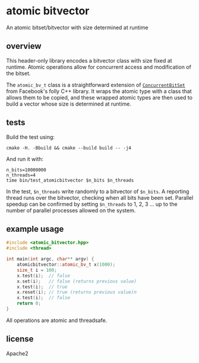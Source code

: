 # atomic bitvector

An atomic bitset/bitvector with size determined at runtime

## overview

This header-only library encodes a bitvector class with size fixed at runtime.
Atomic operations allow for concurrent access and modification of the bitset.

The `atomic_bv_t` class is a straightforward extension of [`ConcurrentBitSet`](https://github.com/facebook/folly/blob/f296a1d04b5bd13bbfcce3fa7644ec3932454d62/folly/ConcurrentBitSet.h) from Facebook's folly C++ library.
It wraps the atomic type with a class that allows them to be copied, and these wrapped atomic types are then used to build a vector whose size is determined at runtime.

## tests

Build the test using:

```
cmake -H. -Bbuild && cmake --build build -- -j4
```

And run it with:

```
n_bits=10000000
n_threads=4
time bin/test_atomicbitvector $n_bits $n_threads
```

In the test, `$n_threads` write randomly to a bitvector of `$n_bits`.
A reporting thread runs over the bitvector, checking when all bits have been set.
Parallel speedup can be confirmed by setting `$n_threads` to 1, 2, 3 ... up to the number of parallel processes allowed on the system.

## example usage

```c++
#include <atomic_bitvector.hpp>
#include <thread>

int main(int argc, char** argv) {
    atomicbitvector::atomic_bv_t x(1000);
    size_t i = 100;
    x.test(i);  // false
    x.set(i);   // false (returns previous value)
    x.test(i);  // true
    x.reset(i); // true (returns previous value)n
    x.test(i);  // false
    return 0;
}
```

All operations are atomic and threadsafe.

## license

Apache2
